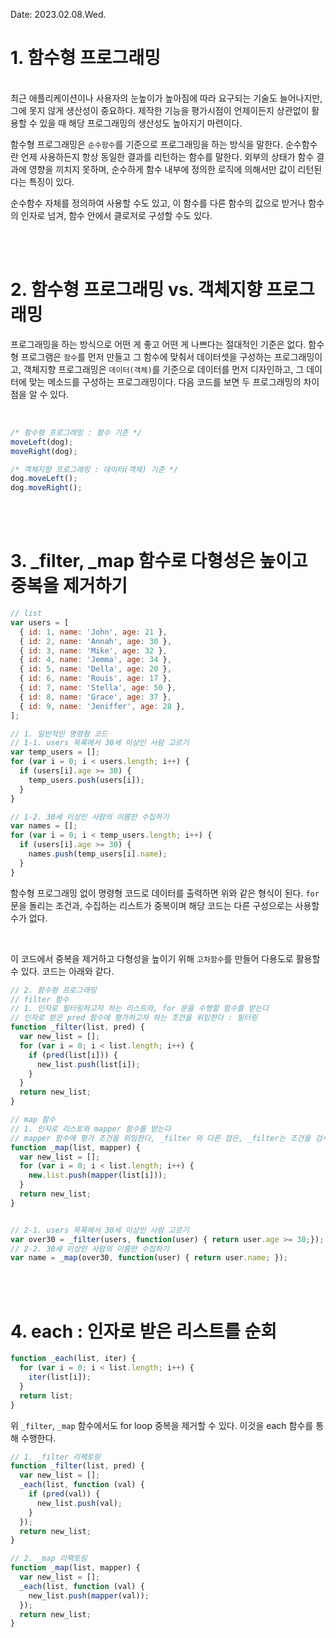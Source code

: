 Date: 2023.02.08.Wed.

# 1. 함수형 프로그래밍
<br/>
최근 애플리케이션이나 사용자의 눈높이가 높아짐에 따라 요구되는 기술도 늘어나지만, 그에 못지 않게 생산성이 중요하다. 제작한 기능을 평가시점이 언제이든지 상관없이 활용할 수 있을 때 해당 프로그래밍의 생산성도 높아지기 마련이다.

함수형 프로그래밍은 `순수함수`를 기준으로 프로그래밍을 하는 방식을 말한다. 순수함수란 언제 사용하든지 항상 동일한 결과를 리턴하는 함수를 말한다. 외부의 상태가 함수 결과에 영향을 끼치지 못하며, 순수하게 함수 내부에 정의한 로직에 의해서만 값이 리턴된다는 특징이 있다.

순수함수 자체를 정의하여 사용할 수도 있고, 이 함수를 다른 함수의 값으로 받거나 함수의 인자로 넘겨, 함수 안에서 클로저로 구성할 수도 있다.

<br/><br/>

# 2. 함수형 프로그래밍 vs. 객체지향 프로그래밍

프로그래밍을 하는 방식으로 어떤 게 좋고 어떤 게 나쁘다는 절대적인 기준은 없다. 함수형 프로그램은 `함수`를 먼저 만들고 그 함수에 맞춰서 데이터셋을 구성하는 프로그래밍이고, 객체지향 프로그래밍은 `데이터(객체)`를 기준으로 데이터를 먼저 디자인하고, 그 데이터에 맞는 메소드를 구성하는 프로그래밍이다. 다음 코드를 보면 두 프로그래밍의 차이점을 알 수 있다.

<br/>

```js
/* 함수형 프로그래밍 : 함수 기준 */
moveLeft(dog);
moveRight(dog);

/* 객체지향 프로그래밍 : 데이터(객체) 기준 */
dog.moveLeft();
dog.moveRight();
```

<br/><br/>

# 3. _filter, _map 함수로 다형성은 높이고 중복을 제거하기

```js
// list
var users = [
  { id: 1, name: 'John', age: 21 },
  { id: 2, name: 'Annah', age: 30 },
  { id: 3, name: 'Mike', age: 32 },
  { id: 4, name: 'Jemma', age: 34 },
  { id: 5, name: 'Della', age: 20 },
  { id: 6, name: 'Rouis', age: 17 },
  { id: 7, name: 'Stella', age: 50 },
  { id: 8, name: 'Grace', age: 37 },
  { id: 9, name: 'Jeniffer', age: 28 },
];

// 1. 일반적인 명령형 코드
// 1-1. users 목록에서 30세 이상인 사람 고르기
var temp_users = [];
for (var i = 0; i < users.length; i++) {
  if (users[i].age >= 30) {
    temp_users.push(users[i]);
  }
}

// 1-2. 30세 이상인 사람의 이름만 수집하기
var names = [];
for (var i = 0; i < temp_users.length; i++) {
  if (users[i].age >= 30) {
    names.push(temp_users[i].name);
  }
}
```

함수형 프로그래밍 없이 명령형 코드로 데이터를 출력하면 위와 같은 형식이 된다. `for`문을 돌리는 조건과, 수집하는 리스트가 중복이며 해당 코드는 다른 구성으로는 사용할 수가 없다.

<br/>

이 코드에서 중복을 제거하고 다형성을 높이기 위해 `고차함수`를 만들어 다용도로 활용할 수 있다. 코드는 아래와 같다.

```js
// 2. 함수형 프로그래밍
// filter 함수
// 1. 인자로 필터링하고자 하는 리스트와, for 문을 수행할 함수를 받는다
// 인자로 받은 pred 함수에 평가하고자 하는 조건을 위임한다 : 필터링
function _filter(list, pred) {
  var new_list = [];
  for (var i = 0; i < list.length; i++) {
    if (pred(list[i])) {
      new_list.push(list[i]);
    }
  }
  return new_list;
}

// map 함수
// 1. 인자로 리스토와 mapper 함수를 받는다
// mapper 함수에 평가 조건을 위임한다, _filter 와 다른 점은, _filter는 조건을 검사하는 항목이 있다는 것
function _map(list, mapper) {
  var new_list = [];
  for (var i = 0; i < list.length; i++) {
    new.list.push(mapper(list[i]));
  }
  return new_list;
}


// 2-1. users 목록에서 30세 이상인 사람 고르기
var over30 = _filter(users, function(user) { return user.age >= 30;});
// 2-2. 30세 이상인 사람의 이름만 수집하기
var name = _map(over30, function(user) { return user.name; });
```

<br/><br/>

# 4. each : 인자로 받은 리스트를 순회
```js
function _each(list, iter) {
  for (var i = 0; i < list.length; i++) {
    iter(list[i]);
  }
  return list;
}
```

위 `_filter`, `_map` 함수에서도 for loop 중복을 제거할 수 있다. 이것을 each 함수를 통해 수행한다.

```js
// 1. _filter 리팩토링
function _filter(list, pred) {
  var new_list = [];
  _each(list, function (val) {
    if (pred(val)) {
      new_list.push(val);
    }
  });
  return new_list;
}

// 2. _map 리팩토링
function _map(list, mapper) {
  var new_list = [];
  _each(list, function (val) {
    new_list.push(mapper(val));
  });
  return new_list;
}
```

